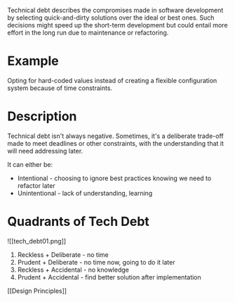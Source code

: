 Technical debt describes the compromises made in software development by selecting quick-and-dirty solutions over the ideal or best ones. Such decisions might speed up the short-term development but could entail more effort in the long run due to maintenance or refactoring.

# Example
Opting for hard-coded values instead of creating a flexible configuration system because of time constraints.

# Description
Technical debt isn't always negative. Sometimes, it's a deliberate trade-off made to meet deadlines or other constraints, with the understanding that it will need addressing later.

It can either be:
- Intentional - choosing to ignore best practices knowing we need to refactor later
- Unintentional - lack of understanding, learning

# Quadrants of Tech Debt
![[tech_debt01.png]]

1. Reckless + Deliberate - no time
2. Prudent + Deliberate -  no time now, going to do it later
3. Reckless + Accidental - no knowledge
4. Prudent + Accidental - find better solution after implementation

[[Design Principles]]